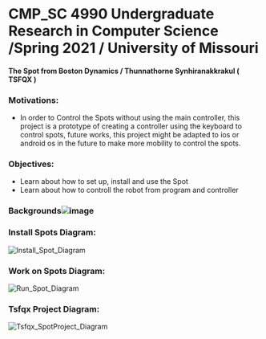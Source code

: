 # CMP_SC 4990 Undergraduate Research in Computer Science /Spring 2021 / University of Missouri 
#### The Spot from Boston Dynamics / Thunnathorne Synhiranakkrakul ( TSFQX ) 

### Motivations:
- In order to Control the Spots without using the main controller, this project is a prototype of creating a controller using the keyboard to control spots, future works, this project might be adapted to ios or android os in the future to make more mobility to control the spots.


### Objectives:
- Learn about how to set up, install and use the Spot 
- Learn about how to controll the robot from program and controller

### Backgrounds![image](https://user-images.githubusercontent.com/49804761/117063784-ee950380-acea-11eb-84aa-e23e9f0c3580.png)



### Install Spots Diagram:
![Install_Spot_Diagram](https://user-images.githubusercontent.com/49804761/117063358-539c2980-acea-11eb-8e15-ffaea315e7af.jpg)

### Work on Spots Diagram:
![Run_Spot_Diagram](https://user-images.githubusercontent.com/49804761/117063418-6ca4da80-acea-11eb-9705-064c116ab8a0.jpg)


### Tsfqx Project Diagram:
![Tsfqx_SpotProject_Diagram](https://user-images.githubusercontent.com/49804761/117059804-cb1b8a00-ace5-11eb-8a9a-2f7aef47be19.jpg)

